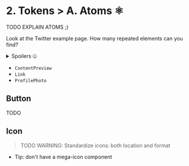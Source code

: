# 2. Tokens > A. Atoms ⚛️

TODO EXPLAIN ATOMS ;)

Look at the Twitter example page.
How many repeated elements can you find?

<details>
<summary>Spoilers 🤐</summary>

- Content preview
- Link (anchor)
- Profile photo
  - Size: Tiny, small, medium, large
- Button
  - Background: Black, blue
  - Size: Medium, large
- Icon
  - Size: Tiny, small, medium

</details>

- `ContentPreview`
- `Link`
- `ProfilePhoto`

## Button

TODO

## Icon

> TODO WARNING: Standardize icons: both location and format

- Tip: don't have a mega-icon component
